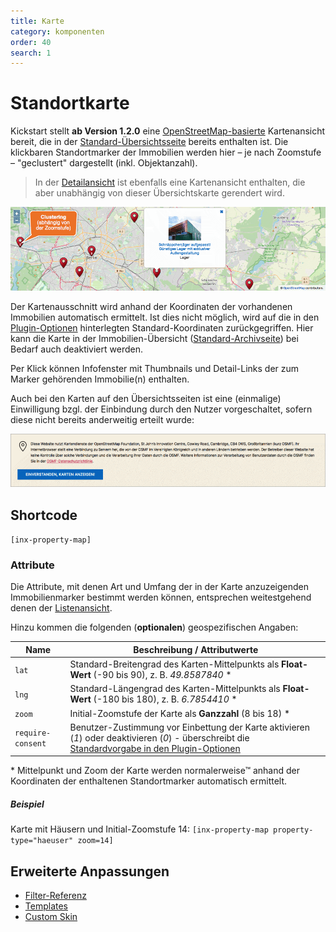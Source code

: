 ```yaml
---
title: Karte
category: komponenten
order: 40
search: 1
---
```


# Standortkarte

Kickstart stellt **ab Version 1.2.0** eine [OpenStreetMap-basierte](https://www.openstreetmap.org/) Kartenansicht bereit, die in der [Standard-Übersichtsseite](../beitragsarten-taxonomien.html#Immobilien-Beitrage) bereits enthalten ist. Die klickbaren Standortmarker der Immobilien werden hier – je nach Zoomstufe – "geclustert" dargestellt (inkl. Objektanzahl).

> In der [Detailansicht](detailansicht.html) ist ebenfalls eine Kartenansicht enthalten, die aber unabhängig von dieser Übersichtskarte gerendert wird.

![Übersichtskarte mit Immobilien-Standortmarkern](../assets/scst-property-map-1.png)

Der Kartenausschnitt wird anhand der Koordinaten der vorhandenen Immobilien automatisch ermittelt. Ist dies nicht möglich, wird auf die in den [Plugin-Optionen](../schnellstart/einrichtung.html#Karten-in-Immobilien-Listenseiten) hinterlegten Standard-Koordinaten zurückgegriffen. Hier kann die Karte in der Immobilien-Übersicht ([Standard-Archivseite](../beitragsarten-taxonomien.html#Immobilien-Beitrage)) bei Bedarf auch deaktiviert werden.

Per Klick können Infofenster mit Thumbnails und Detail-Links der zum Marker gehörenden Immobilie(n) enthalten.

Auch bei den Karten auf den Übersichtsseiten ist eine (einmalige) Einwilligung bzgl. der Einbindung durch den Nutzer vorgeschaltet, sofern diese nicht bereits anderweitig erteilt wurde:

![Nutzer-Einwilligung](../assets/scst-property-map-consent.png)

## Shortcode

`[inx-property-map]`

### Attribute

Die Attribute, mit denen Art und Umfang der in der Karte anzuzeigenden Immobilienmarker bestimmt werden können, entsprechen weitestgehend denen der [Listenansicht](liste.html).

Hinzu kommen die folgenden (**optionalen**) geospezifischen Angaben:

| Name | Beschreibung / Attributwerte |
| ---- | ----------------------------- |
| `lat` | Standard-Breitengrad des Karten-Mittelpunkts als **Float-Wert** (-90 bis 90), z. B. *49.8587840* \* |
| `lng` | Standard-Längengrad des Karten-Mittelpunkts als **Float-Wert** (-180 bis 180), z. B. *6.7854410* \* |
| `zoom` | Initial-Zoomstufe der Karte als **Ganzzahl** (8 bis 18) \* |
| `require-consent` | Benutzer-Zustimmung vor Einbettung der Karte aktivieren (*1*) oder deaktivieren (*0*) - überschreibt die [Standardvorgabe in den Plugin-Optionen](../schnellstart/einrichtung.html#Benutzer-Zustimmung) |

\* Mittelpunkt und Zoom der Karte werden normalerweise™ anhand der Koordinaten der enthaltenen Standortmarker automatisch ermittelt.

##### Beispiel

Karte mit Häusern und Initial-Zoomstufe 14:
`[inx-property-map property-type="haeuser" zoom=14]`

## Erweiterte Anpassungen

- [Filter-Referenz](../anpassung-erweiterung/filters-actions.html#Standortkarten)
- [Templates](../anpassung-erweiterung/skins.html#Partiell)
- [Custom Skin](../anpassung-erweiterung/standard-skin.html#Archiv-amp-Listenansicht)
